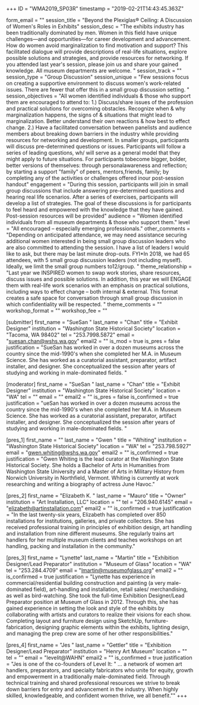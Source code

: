 +++
ID = "WMA2019_SP03R"
timestamp = "2019-02-21T14:43:45.363Z"

form_email = ""
session_title = "Beyond the Plexiglas® Ceiling: A Discussion of Women's Roles in Exhibits"
session_desc = "The exhibits industry has been traditionally dominated by men. Women in this field have unique challenges—and opportunities—for career development and advancement. How do women avoid marginalization to find motivation and support? This facilitated dialogue will provide descriptions of real-life situations, explore possible solutions and strategies, and provide resources for networking. If you attended last year's session, please join us and share your gained knowledge. All museum departments are welcome. "
session_track = ""
session_type = "Group Discussion"
session_unique = "Few sessions focus on creating a supportive environment to discuss women's work-related issues. There are fewer that offer this in a small group discussion setting. "
session_objectives = "All women identified individuals & those who support them are encouraged to attend to: 1.) Discuss/share issues of the profession and practical solutions for overcoming obstacles. Recognize when & why marginalization happens, the signs of & situations that might lead to marginalization. Better understand their own reactions & how best to effect change. 2.) Have a facilitated conversation between panelists and audience members about breaking down barriers in the industry while providing resources for networking and development. In smaller groups, participants will discuss pre-determined questions or issues. Participants will follow a series of leading questions, wh/ will serve as a general model that they might apply to future situations. For participants tobecome bigger, bolder, better versions of themselves: through personalawareness and reflection; by starting a support \"family\" of peers, mentors,friends, family; by completing any of the activities or challenges offered inour post-session handout"
engagement = "During this session, participants will join in small group discussions that include answering pre-determined questions and hearing real life scenarios. After a series of exercises, participants will develop a list of strategies. The goal of these discussions is for participants to feel heard and empowered with the knowledge that they have gained. Post-session resources will be provided"
audience = "Women identified individuals from all museum departments & those who support them."
level = "All encouraged – especially emerging professionals."
other_comments = "Depending on anticipated attendance, we may need assistance securing additional women interested in being small group discussion leaders who are also committed to attending the session. I have a list of leaders I would like to ask, but there may be last minute drop-outs. FYI*In 2018, we had 65 attendees, with 5 small group discussion leaders (not including myself). Ideally, we limit the small group numbers to12/group. "
theme_relationship = "Last year we INSPIRED women to swap work stories, share resources, discuss issues and possible solutions. In addition, this year we will ENGAGE them with real-life work scenarios with an emphasis on practical solutions, including ways to effect change – both internal & external. This format creates a safe space for conversation through small group discussion in which confidentiality will be respected. "
theme_comments = ""
workshop_format = ""
workshop_fee = ""

[submitter]
first_name = "SueSan "
last_name = "Chan"
title = "Exhibit Designer"
institution = "Washington State Historical Society"
location = "Tacoma, WA 98402"
tel = "253.7998.5872"
email = "suesan.chan@wshs.wa.gov"
email2 = ""
is_mod = true
is_pres = false
justification = "SueSan has worked in over a dozen museums across the country since the mid-1990's when she completed her M.A. in Museum Science. She has worked as a curatorial assistant, preparator, artifact installer, and designer. She conceptualized the session after years of studying and working in male-dominated fields. "

[moderator]
first_name = "SueSan "
last_name = "Chan"
title = "Exhibit Designer"
institution = "Washington State Historical Society"
location = "WA"
tel = ""
email = ""
email2 = ""
is_pres = false
is_confirmed = true
justification = "ueSan has worked in over a dozen museums across the country since the mid-1990's when she completed her M.A. in Museum Science. She has worked as a curatorial assistant, preparator, artifact installer, and designer. She conceptualized the session after years of studying and working in male-dominated fields. "

[pres_1]
first_name = ""
last_name = "Gwen "
title = "Whiting"
institution = "Washington State Historical Society"
location = "WA"
tel = "253.798.5927"
email = "gwen.whiting@wshs.wa.gov"
email2 = ""
is_confirmed = true
justification = "Gwen Whiting is the lead curator at the Washington State Historical Society. She holds a Bachelor of Arts in Humanities from Washington State University and a Master of Arts in Military History from Norwich University in Northfield, Vermont. Whiting is currently at work researching and writing a biography of actress June Havoc."

[pres_2]
first_name = "Elizabeth K. "
last_name = "Mauro"
title = "Owner"
institution = "Art Installation, LLC"
location = ""
tel = "206.940.6145"
email = "elizabeth@artinstallation.com"
email2 = ""
is_confirmed = true
justification = "In the last twenty-six years, Elizabeth has completed over 850 installations for institutions, galleries, and private collectors. She has received professional training in principles of exhibition design, art handling and installation from nine different museums. She regularly trains art handlers for her multiple museum clients and teaches workshops on art handling, packing and installation in the community."

[pres_3]
first_name = "Lynette"
last_name = "Martin"
title = "Exhibition Designer/Lead Preparator"
institution = "Museum of Glass"
location = "WA"
tel = "253.284.4709"
email = "lmartin@museumofglass.org"
email2 = ""
is_confirmed = true
justification = "Lynette has experience in commercial/residential building construction and painting (a very male-dominated field), art-handling and installation, retail sales/ merchandising, as well as bird-watching. She took the full-time Exhibition Designer/Lead Preparator position at Museum of Glass in 2012. Through this, she has gained experience in setting the look and style of the exhibits by collaborating with artists and curators to realize their visions for each show. Completing layout and furniture design using SketchUp, furniture-fabrication, designing graphic elements within the exhibits, lighting design, and managing the prep crew are some of her other responsibilities."

[pres_4]
first_name = "Jes "
last_name = "Gettler"
title = "Exhibition Designer/Lead Preparator"
institution = "Henry Art Museum"
location = ""
tel = ""
email = "levelit@WAHN"
email2 = ""
is_confirmed = true
justification = "Jes is one of the co-founders of Level It: \" ... a network of women art handlers, preparators, and specialty fabricators who unite for equity, growth and empowerment in a traditionally male-dominated field. Through technical training and shared professional resources we strive to break down barriers for entry and advancement in the industry. When highly skilled, knowledgeable, and confident women thrive, we all benefit.\""
+++
